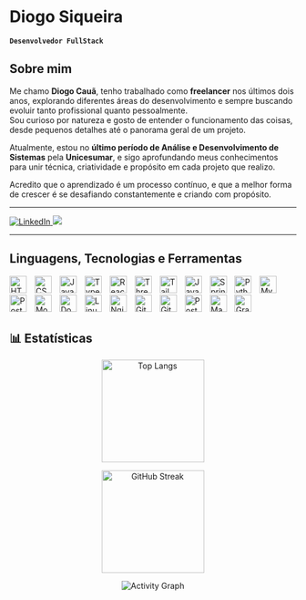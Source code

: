 # Diogo Siqueira

**`Desenvolvedor FullStack`**

##  Sobre mim

Me chamo **Diogo Cauã**, tenho trabalhado como **freelancer** nos últimos dois anos, explorando diferentes áreas do desenvolvimento e sempre buscando evoluir tanto profissional quanto pessoalmente.  
Sou curioso por natureza e gosto de entender o funcionamento das coisas, desde pequenos detalhes até o panorama geral de um projeto.

Atualmente, estou no **último período de Análise e Desenvolvimento de Sistemas** pela **Unicesumar**, e sigo aprofundando meus conhecimentos para unir técnica, criatividade e propósito em cada projeto que realizo.

Acredito que o aprendizado é um processo contínuo, e que a melhor forma de crescer é se desafiando constantemente e criando com propósito.

---

<p align="left">
  <a href="https://www.linkedin.com/in/diogosiqueira1918/" target="_blank">
    <img alt="LinkedIn" src="https://img.shields.io/badge/LinkedIn-0A66C2?style=for-the-badge&logo=linkedin&logoColor=white"/>
  </a>
  <img src="https://img.shields.io/badge/Freelancer%20Ativo-4CAF50?style=for-the-badge&logo=freelancer&logoColor=white"/>
</p>

---

##  Linguagens, Tecnologias e Ferramentas

<p align="left">
  <img title="HTML5" alt="HTML5" width="30px" style="padding-right:10px;" src="https://cdn.jsdelivr.net/gh/devicons/devicon@latest/icons/html5/html5-original.svg"/>
  <img title="CSS3" alt="CSS3" width="30px" style="padding-right:10px;" src="https://cdn.jsdelivr.net/gh/devicons/devicon@latest/icons/css3/css3-original.svg"/>
  <img title="JavaScript" alt="JavaScript" width="30px" style="padding-right:10px;" src="https://cdn.jsdelivr.net/gh/devicons/devicon@latest/icons/javascript/javascript-original.svg"/>
  <img title="TypeScript" alt="TypeScript" width="30px" style="padding-right:10px;" src="https://cdn.jsdelivr.net/gh/devicons/devicon@latest/icons/typescript/typescript-original.svg"/>
  <img title="React" alt="React" width="30px" style="padding-right:10px;" src="https://cdn.jsdelivr.net/gh/devicons/devicon@latest/icons/react/react-original.svg"/>
  <img title="Three.js / R3F" alt="Three.js" width="30px" style="padding-right:10px;" src="https://cdn.jsdelivr.net/gh/devicons/devicon@latest/icons/threejs/threejs-original.svg"/>
  <img title="TailwindCSS" alt="TailwindCSS" width="30px" style="padding-right:10px;" src="https://cdn.jsdelivr.net/gh/devicons/devicon@latest/icons/tailwindcss/tailwindcss-original.svg"/>
  <img title="Java" alt="Java" width="30px" style="padding-right:10px;" src="https://cdn.jsdelivr.net/gh/devicons/devicon@latest/icons/java/java-original.svg"/>
  <img title="Spring Boot" alt="Spring Boot" width="30px" style="padding-right:10px;" src="https://cdn.jsdelivr.net/gh/devicons/devicon@latest/icons/spring/spring-original.svg"/>
  <img title="Python" alt="Python" width="30px" style="padding-right:10px;" src="https://cdn.jsdelivr.net/gh/devicons/devicon@latest/icons/python/python-original.svg"/>
  <img title="MySQL" alt="MySQL" width="30px" style="padding-right:10px;" src="https://cdn.jsdelivr.net/gh/devicons/devicon@latest/icons/mysql/mysql-original.svg"/>
  <img title="PostgreSQL" alt="PostgreSQL" width="30px" style="padding-right:10px;" src="https://cdn.jsdelivr.net/gh/devicons/devicon@latest/icons/postgresql/postgresql-original.svg"/>
  <img title="MongoDB" alt="MongoDB" width="30px" style="padding-right:10px;" src="https://cdn.jsdelivr.net/gh/devicons/devicon@latest/icons/mongodb/mongodb-original.svg"/>
  <img title="Docker" alt="Docker" width="30px" style="padding-right:10px;" src="https://cdn.jsdelivr.net/gh/devicons/devicon@latest/icons/docker/docker-original.svg"/>
  <img title="Linux" alt="Linux" width="30px" style="padding-right:10px;" src="https://cdn.jsdelivr.net/gh/devicons/devicon@latest/icons/linux/linux-original.svg"/>
  <img title="Nginx" alt="Nginx" width="30px" style="padding-right:10px;" src="https://cdn.jsdelivr.net/gh/devicons/devicon@latest/icons/nginx/nginx-original.svg"/>
  <img title="Git" alt="Git" width="30px" style="padding-right:10px;" src="https://cdn.jsdelivr.net/gh/devicons/devicon@latest/icons/git/git-original.svg"/>
  <img title="GitHub" alt="GitHub" width="30px" style="padding-right:10px;" src="https://cdn.jsdelivr.net/gh/devicons/devicon@latest/icons/github/github-original.svg"/>
  <img title="Postman" alt="Postman" width="30px" style="padding-right:10px;" src="https://cdn.jsdelivr.net/gh/devicons/devicon@latest/icons/postman/postman-original.svg"/>
  <img title="Maven" alt="Maven" width="30px" style="padding-right:10px;" src="https://cdn.jsdelivr.net/gh/devicons/devicon@latest/icons/maven/maven-original.svg"/>
  <img title="Grafana" alt="Grafana" width="30px" style="padding-right:10px;" src="https://cdn.jsdelivr.net/gh/devicons/devicon@latest/icons/grafana/grafana-original.svg"/>
  

## 📊 Estatísticas

<p align="center">
  <img 
    alt="Top Langs" 
    height="180px"
    loading="lazy"
    src="https://github-readme-stats.vercel.app/api/top-langs/?username=diogocsiqueira&layout=compact&langs_count=8&theme=tokyonight"
  />
</p>

<p align="center">
  <img 
    alt="GitHub Streak" 
    height="180px"
    loading="lazy"
    src="https://streak-stats.demolab.com?user=diogocsiqueira&theme=tokyonight"
  />
</p>

<p align="center">
  <img 
    alt="Activity Graph" 
    loading="lazy"
    src="https://github-readme-activity-graph.vercel.app/graph?username=diogocsiqueira&theme=tokyo-night"
  />
</p>



